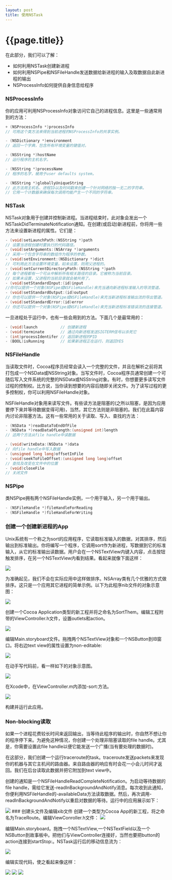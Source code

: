 ```yaml
---
layout: post
title: 使用NSTask
---
```

{{page.title}}
=====================

在此部分，我们可以了解：
- 如何利用NSTask创建新进程
- 如何利用NSPipe和NSFileHandle发送数据给新进程的输入及取数据自此新进程的输出
- NSProcessInfo如何提供自身信息给程序 

### NSProcessInfo
你的应用可利用NSProcessInfo对象访问它自己的进程信息。这里是一些通常用到的方法：

``` Objective-C
+ (NSProcessInfo *)processInfo
// 可用这个类方法来得到当前进程的NSProcessInfo的共享实例。

- (NSDictionary *)environment
// 返回一个字典，包含所有环境变量的键值对。

- (NSString *)hostName
// 运行程序的主机名字。

- (NSString *)processName
// 程序的名字，被用于user defaults system。

- (NSString *)globallyUniqueString
// 此方法用主机名、进程ID以及时间戳来创建一个针对网络的独一无二的字符串。
// 它用一个计数器来确保每次调用均能产生一个不同的字符串。
```
### NSTask
NSTask对象用于创建并控制新进程。当进程结束时，此对象会发出一个NSTaskDidTerminateNotification通知。在创建(或启动)新进程前，你将用一些方法来设置新进程的属性。它们是：
``` Objective-C
- (void)setLaunchPath:(NSString *)path
// 设置当进程创建时要执行的代码路径。
- (void)setArguments:(NSArray *)arguments
// 采用一个包含字符串的数组作为程序的参数。
- (void)setEnvironment:(NSDictionary *)dict
// 可利用此方法设置环境变量。如未设置，则用父进程的。
- (void)setCurrentDirectoryPath:(NSString *)path
// 每个进程都有一个可从中解析所有相关路径的目录。它被称为当前目录。
// 如果未设置，父进程的当前目录就会被共用了。
- (void)setStandardInput:(id)input
//你可以提供一个对象(NSPipe或NSFileHandle)来充当通向新进程标准输入的导流管道。
- (void)setStandardOutput:(id)output
// 你也可以提供一个对象(NSPipe或NSFileHandle)来充当新进程标准输出流的导出管道。
- (void)setStandardError:(id)error
// 你还可以提供一个对象(NSPipe或NSFileHandle)来充当新进程标准错误流的连接管道。
```

一旦进程处于运行中，也有一些会用到的方法。下面几个是最常用的：
``` Objective-C
- (void)launch          // 创建新进程
- (void)terminate       // 通过向新进程发送SIGTERM信号以杀死它
- (int)processIdentifer // 返回新进程的PID
- (BOOL)isRunning       // 如果新进程正在运行，则返回YES
```

### NSFileHandle
当读取文件时，Cocoa程序员经常会读入一个完整的文件，并且在解析之前将其打包成一个NSData或NSString对象。当写文件时，Cocoa程序员通常创建一个可随后写入文件系统的完整的NSData或NSString对象。有时，你想要更多读写文件过程的控制权。比方说，当你读到想要的内容后随即关闭文件。为了读写过程的更多控制权，你可以利用NSFileHandle对象。

NSFileHandle对象用来读写文件。有些读方法是阻塞的(之所以阻塞，是因为应用要停下来并等待数据变得可用)，当然，其它方法则是非阻塞的。我们在此篇内容内讨论非阻塞方法。这有一些常用的关于读取、写入、查找的方法：
``` Objective-C
- (NSData *)readDataToEndOfFile
- (NSData *)readDataOfLength:(unsigned int)length
// 这两个方法从file handle中读数据

- (void)writeData:(NSData *)data
// 向file handle中写入数据
- (unsigned long long)offsetInFile
- (void)seekToFileOffset:(unsigned long long)offset
// 查找及改变在文件中的位置
- (void)closeFile
// 关闭文件
```

### NSPipe
类NSPipe拥有两个NSFileHandle实例，一个用于输入，另一个用于输出。

``` Objective-C 
- (NSFileHandle *)fileHandleForReading
- (NSFileHandle *)fileHandleForWriting
```

### 创建一个创建新进程的App
Unix系统有一个称之为sort的应用程序，它读取标准输入的数据，对其排序，然后输出到标准输出。你将编写一个程序，它调用sort作为新进程，写数据到它的标准输入，从它的标准输出读数据。用户会在一个NSTextView内键入内容，点击按钮触发排序，在另一个NSTextView内看到结果。看起来就像下面这样：

<img src="/images/posts/2018-07-16/sortThem.jpg">

为准确起见，我们不会在实际应用中这样做排序。NSArray类有几个优雅的方式做排序。这只是一个应用其它进程的简单示例。以下为此程序nib文件的对象示意图：

<img src="/images/posts/2018-07-16/sortThemNibFile_Small.jpg">

创建一个Cocoa Application类型的新工程并将之命名为SortThem。编辑工程附带的ViewController.h文件，设置outlets和action。

<img src="/images/posts/2018-07-16/viewControllerHeader.jpg">

编辑Main.storyboard文件。拖拽两个NSTextView对象和一个NSButton到IB窗口。将右边text view的属性设置为non-editable:

<img src="/images/posts/2018-07-16/layingOutTheSortThemWindow.jpg">

在动手写代码前，看一样如下的对象示意图。

<img src="/images/posts/2018-07-16/sortThemObjectDiagram_Small.jpg">

在Xcode中，在ViewController.m内添加-sort:方法。

<img src="/images/posts/2018-07-16/viewControllerImplementation.jpg">

构建并运行此应用。

### Non-blocking读取
如果一个进程花费较长时间来返回输出，当等待此程序的输出时，你自然不想让你的程序停下来。为避免这种情况，你创建一个处理非阻塞读取的file handle。尤其是，你需要设置此file handle以便它能发送一个广播(当有要处理的数据时)。

在这部分，我们创建一个运行traceroute的task。traceroute发送packets来发现你的机器与其它主机间的路由器。来自路由器的响应有时会花一小会儿时间才返回。我们在后台读取此数据并把它附加到text view中。

创建的通知是一个NSFileHandleReadCompleteNotification。为启动等待数据的file handle，需给它发送-readInBackgroundAndNotify消息。每次收到此通知，你便利用NSFileHandle的-availableData方法读取数据。然后，再次调用-readInBackgroundAndNotify以重启对数据的等待。运行中的应用展示如下：

<img src="/images/posts/2018-07-16/traceRouteApplication.png">
### 创建头文件及编辑xib文件
创建一个类型为Cocoa App的新工程，将之命名为TraceRoute。编辑ViewConroller.h文件：
<img src="/images/posts/2018-07-16/viewControllerHeaderTraceRoute.jpg">

编辑Main.storyboard。拖拽一个NSTextView,一个NSTextField以及一个NSButton到故事板中。把他们与ViewController连接好，当然也要把button的action连接到startStop:。NSTask运行后的移动信息流为：

<img src="/images/posts/2018-07-16/traceRoute_Small.jpg">

编辑实现代码，使之看起来像这样：

<img src="/images/posts/2018-07-16/viewControllerImplementationTraceRoute_00.jpg">
<img src="/images/posts/2018-07-16/viewControllerImplementationTraceRoute_01.jpg">
<img src="/images/posts/2018-07-16/viewControllerImplementationTraceRoute_02.jpg">




















